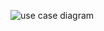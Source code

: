 ![use case diagram](https://user-images.githubusercontent.com/81506807/114917574-bca72480-9e43-11eb-861d-f21709ec2d65.png)